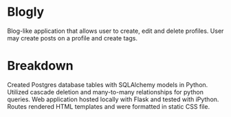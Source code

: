 # Blogly

Blog-like application that allows user to create, edit and delete profiles. User may create posts on a profile and create tags.

# Breakdown
Created Postgres database tables with SQLAlchemy models in Python.  Utilized cascade deletion and many-to-many relationships for python queries.  Web application hosted locally with Flask and tested with iPython.  Routes rendered HTML templates and were formatted in static CSS file.